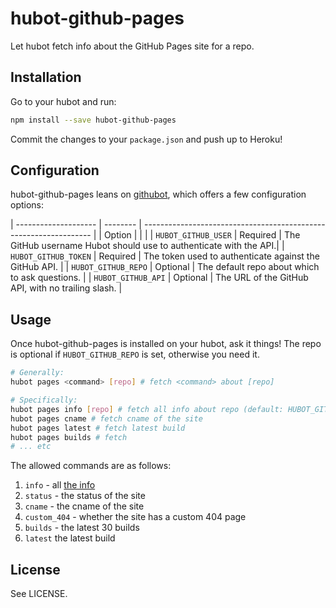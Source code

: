 # hubot-github-pages

Let hubot fetch info about the GitHub Pages site for a repo.

## Installation

Go to your hubot and run:

```bash
npm install --save hubot-github-pages
```

Commit the changes to your `package.json` and push up to Heroku!

## Configuration

hubot-github-pages leans on [githubot][], which offers a few configuration
options:

| -------------------- | -------- | ----------------------------------------------------------------- |
| Option               |          |                                                                   |
| `HUBOT_GITHUB_USER`  | Required | The GitHub username Hubot should use to authenticate with the API.|
| `HUBOT_GITHUB_TOKEN` | Required | The token used to authenticate against the GitHub API.            |
| `HUBOT_GITHUB_REPO`  | Optional | The default repo about which to ask questions.                    |
| `HUBOT_GITHUB_API`   | Optional | The URL of the GitHub API, with no trailing slash.                |

[githubot]: https://github.com/iangreenleaf/githubot

## Usage

Once hubot-github-pages is installed on your hubot, ask it things! The repo is
optional if `HUBOT_GITHUB_REPO` is set, otherwise you need it.

```bash
# Generally:
hubot pages <command> [repo] # fetch <command> about [repo]

# Specifically:
hubot pages info [repo] # fetch all info about repo (default: HUBOT_GITHUB_REPO)
hubot pages cname # fetch cname of the site
hubot pages latest # fetch latest build
hubot pages builds # fetch 
# ... etc
```

The allowed commands are as follows:

1. `info` - all [the info](http://developer.github.com/v3/repos/pages/#get-information-about-a-pages-site)
2. `status` - the status of the site
3. `cname` - the cname of the site
4. `custom_404` - whether the site has a custom 404 page
5. `builds` - the latest 30 builds
6. `latest` the latest build

## License

See LICENSE.
